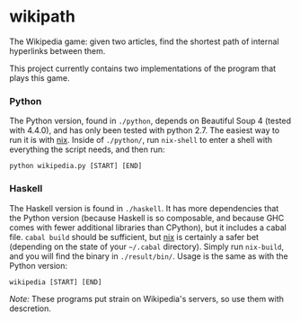 wikipath
========

The Wikipedia game: given two articles, find the shortest path of internal hyperlinks between them.

This project currently contains two implementations of the program that plays this game.

### Python

The Python version, found in `./python`, depends on Beautiful Soup 4 (tested with 4.4.0), and has only been tested with python 2.7.
The easiest way to run it is with [nix](https://nixos.org).
Inside of `./python/`, run `nix-shell` to enter a shell with everything the script needs, and then run:

```
python wikipedia.py [START] [END]
```

### Haskell

The Haskell version is found in `./haskell`.
It has more dependencies that the Python version (because Haskell is so composable, and because GHC comes with fewer additional libraries than CPython), but it includes a cabal file.
`cabal build` should be sufficient, but [nix](https://nixos.org) is certainly a safer bet (depending on the state of your `~/.cabal` directory).
Simply run `nix-build`, and you will find the binary in `./result/bin/`.
Usage is the same as with the Python version:

```
wikipedia [START] [END]
```

*Note:* These programs put strain on Wikipedia's servers, so use them with descretion.

